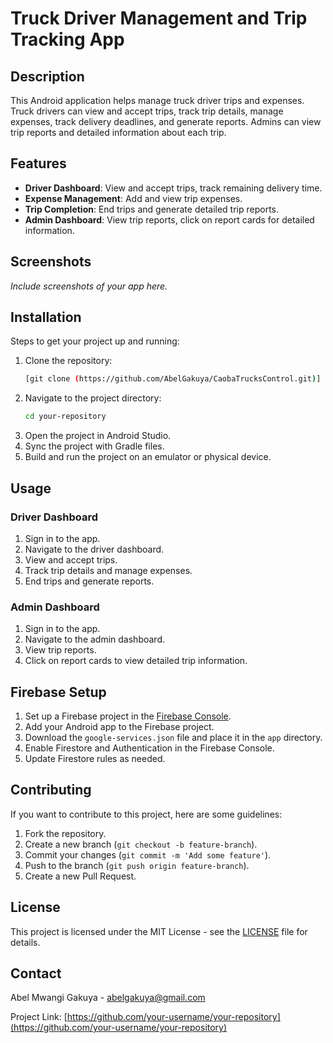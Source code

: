 # Truck Driver Management and Trip Tracking App

## Description

This Android application helps manage truck driver trips and expenses. Truck drivers can view and accept trips, track trip details, manage expenses, track delivery deadlines, and generate reports. Admins can view trip reports and detailed information about each trip.

## Features

- **Driver Dashboard**: View and accept trips, track remaining delivery time.
- **Expense Management**: Add and view trip expenses.
- **Trip Completion**: End trips and generate detailed trip reports.
- **Admin Dashboard**: View trip reports, click on report cards for detailed information.

## Screenshots

*Include screenshots of your app here.*

## Installation

Steps to get your project up and running:

1. Clone the repository:
    ```sh
    [git clone (https://github.com/AbelGakuya/CaobaTrucksControl.git)]
    ```
2. Navigate to the project directory:
    ```sh
    cd your-repository
    ```
3. Open the project in Android Studio.
4. Sync the project with Gradle files.
5. Build and run the project on an emulator or physical device.

## Usage

### Driver Dashboard
1. Sign in to the app.
2. Navigate to the driver dashboard.
3. View and accept trips.
4. Track trip details and manage expenses.
5. End trips and generate reports.

### Admin Dashboard
1. Sign in to the app.
2. Navigate to the admin dashboard.
3. View trip reports.
4. Click on report cards to view detailed trip information.

## Firebase Setup

1. Set up a Firebase project in the [Firebase Console](https://console.firebase.google.com/).
2. Add your Android app to the Firebase project.
3. Download the `google-services.json` file and place it in the `app` directory.
4. Enable Firestore and Authentication in the Firebase Console.
5. Update Firestore rules as needed.

## Contributing

If you want to contribute to this project, here are some guidelines:

1. Fork the repository.
2. Create a new branch (`git checkout -b feature-branch`).
3. Commit your changes (`git commit -m 'Add some feature'`).
4. Push to the branch (`git push origin feature-branch`).
5. Create a new Pull Request.

## License

This project is licensed under the MIT License - see the [LICENSE](LICENSE) file for details.

## Contact

Abel Mwangi Gakuya - [abelgakuya@gmail.com](mailto:abelgakuya@gmail.com)

Project Link: [https://github.com/your-username/your-repository](https://github.com/your-username/your-repository)
